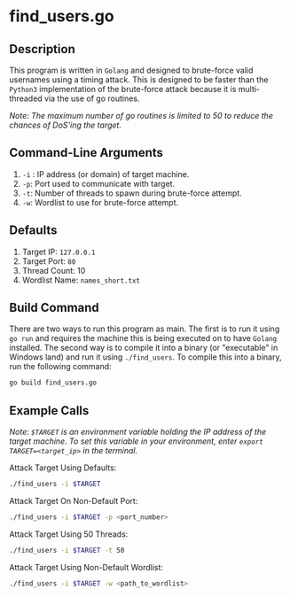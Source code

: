 # find_users.go

## Description

This program is written in `Golang` and designed to brute-force valid usernames using a timing attack. This is designed to be faster than the `Python3` implementation of the brute-force attack because it is multi-threaded via the use of go routines. 

*Note: The maximum number of go routines is limited to 50 to reduce the chances of DoS'ing the target.*

## Command-Line Arguments

1. `-i` : IP address (or domain) of target machine.
2. `-p`: Port used to communicate with target.
3. `-t`: Number of threads to spawn during brute-force attempt.
4. `-w`: Wordlist to use for brute-force attempt.

## Defaults

1. Target IP: `127.0.0.1`
2. Target Port: `80`
3. Thread Count: 10
4. Wordlist Name: `names_short.txt`

## Build Command

There are two ways to run this program as main. The first is to run it using `go run` and requires the machine this is being executed on to have `Golang` installed. The second way is to compile it into a binary (or "executable" in Windows land) and run it using `./find_users`. To compile this into a binary, run the following command:

```bash
go build find_users.go
```

## Example Calls

*Note: `$TARGET` is an environment variable holding the IP address of the target machine. To set this variable in your environment, enter `export TARGET=<target_ip>` in the terminal.*

Attack Target Using Defaults:

```bash
./find_users -i $TARGET
```

Attack Target On Non-Default Port:

```bash
./find_users -i $TARGET -p <port_number>
```

Attack Target Using 50 Threads:

```bash
./find_users -i $TARGET -t 50
```

Attack Target Using Non-Default Wordlist:

```bash
./find_users -i $TARGET -w <path_to_wordlist>
```